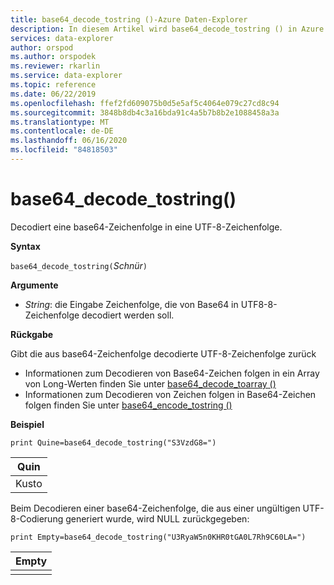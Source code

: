 ```yaml
---
title: base64_decode_tostring ()-Azure Daten-Explorer
description: In diesem Artikel wird base64_decode_tostring () in Azure Daten-Explorer beschrieben.
services: data-explorer
author: orspod
ms.author: orspodek
ms.reviewer: rkarlin
ms.service: data-explorer
ms.topic: reference
ms.date: 06/22/2019
ms.openlocfilehash: ffef2fd609075b0d5e5af5c4064e079c27cd8c94
ms.sourcegitcommit: 3848b8db4c3a16bda91c4a5b7b8b2e1088458a3a
ms.translationtype: MT
ms.contentlocale: de-DE
ms.lasthandoff: 06/16/2020
ms.locfileid: "84818503"
---
```

# <a name="base64_decode_tostring"></a>base64_decode_tostring()

Decodiert eine base64-Zeichenfolge in eine UTF-8-Zeichenfolge.

**Syntax**

`base64_decode_tostring(`*Schnür*`)`

**Argumente**

* *String*: die Eingabe Zeichenfolge, die von Base64 in UTF8-8-Zeichenfolge decodiert werden soll.

**Rückgabe**

Gibt die aus base64-Zeichenfolge decodierte UTF-8-Zeichenfolge zurück

* Informationen zum Decodieren von Base64-Zeichen folgen in ein Array von Long-Werten finden Sie unter [base64_decode_toarray ()](base64_decode_toarrayfunction.md)
* Informationen zum Decodieren von Zeichen folgen in Base64-Zeichen folgen finden Sie unter [base64_encode_tostring ()](base64_encode_tostringfunction.md)

**Beispiel**

<!-- csl: https://help.kusto.windows.net:443/Samples -->
```kusto
print Quine=base64_decode_tostring("S3VzdG8=")
```

|Quin|
|-----|
|Kusto|

Beim Decodieren einer base64-Zeichenfolge, die aus einer ungültigen UTF-8-Codierung generiert wurde, wird NULL zurückgegeben:

<!-- csl: https://help.kusto.windows.net:443/Samples -->
```kusto
print Empty=base64_decode_tostring("U3RyaW5n0KHR0tGA0L7Rh9C60LA=")
```

|Empty|
|-----|
||
